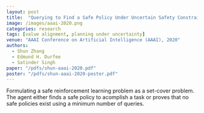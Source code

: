 ```yaml
---
layout: post
title:  "Querying to Find a Safe Policy Under Uncertain Safety Constraints in Markov Decision Processes"
image: /images/aaai-2020.png
categories: research
tags: [value alignment, planning under uncertainty]
venue: "AAAI Conference on Artificial Intelligence (AAAI), 2020"
authors:
  - Shun Zhang
  - Edmund H. Durfee
  - Satinder Singh
paper: "/pdfs/shun-aaai-2020.pdf"
poster: "/pdfs/shun-aaai-2020-poster.pdf"
---
```

Formulating a safe reinforcement learning problem as a set-cover problem. The agent either finds a safe policy to acomplish a task or proves that no safe policies exist using a minimum number of queries.

<!-- Also presented at the _Safety and Robustness in Decision-making Workshop_ at _NeurIPS_, 2019. -->
